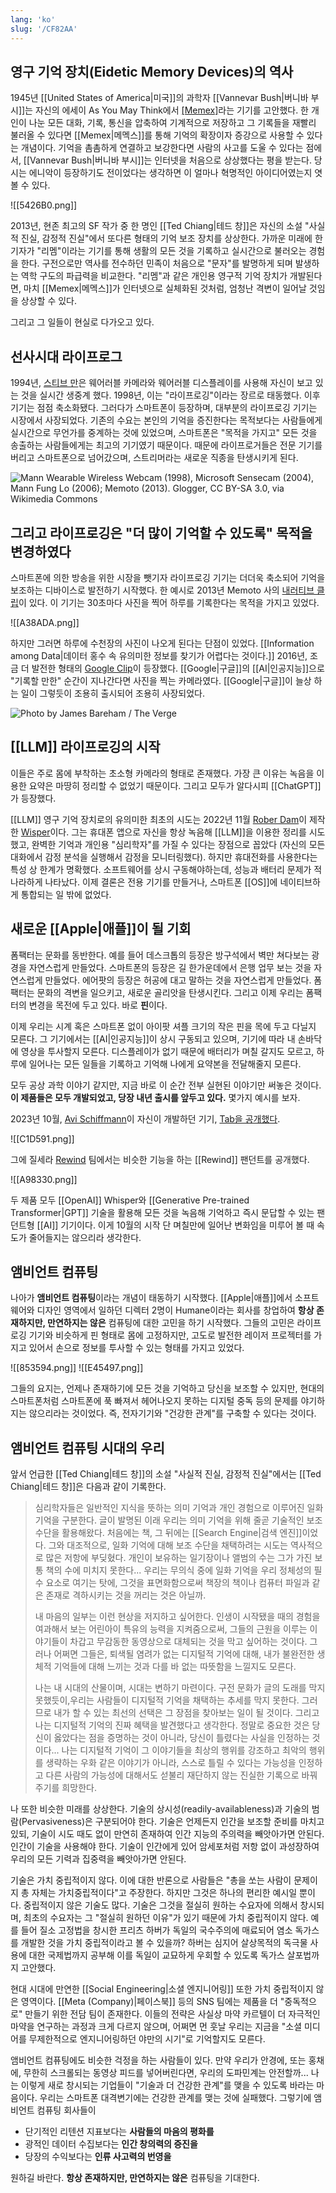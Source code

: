 ```yaml
---
lang: 'ko'
slug: '/CF82AA'
---
```


## 영구 기억 장치(Eidetic Memory Devices)의 역사

1945년 [[United States of America|미국]]의 과학자 [[Vannevar Bush|버니바 부시]]는 자신의 에세이 As You May Think에서 [[Memex]]([[Memex|메멕스]])라는 기기를 고안했다. 한 개인이 나눈 모든 대화, 기록, 통신을 압축하여 기계적으로 저장하고 그 기록들을 재빨리 불러올 수 있다면 [[Memex|메멕스]]를 통해 기억의 확장이자 증강으로 사용할 수 있다는 개념이다. 기억을 촘촘하게 연결하고 보강한다면 사람의 사고를 도울 수 있다는 점에서, [[Vannevar Bush|버니바 부시]]는 인터넷을 처음으로 상상했다는 평을 받는다. 당시는 에니악이 등장하기도 전이었다는 생각하면 이 얼마나 혁명적인 아이디어였는지 엿볼 수 있다.

![[5426B0.png]]

2013년, 현존 최고의 SF 작가 중 한 명인 [[Ted Chiang|테드 창]]은 자신의 소설 "사실적 진실, 감정적 진실"에서 또다른 형태의 기억 보조 장치를 상상한다. 가까운 미래에 한 기자가 "리멤"이라는 기기를 통해 생활의 모든 것을 기록하고 실시간으로 불러오는 경험을 한다. 구전으로만 역사를 전수하던 민족이 처음으로 "문자"를 발명하게 되며 발생하는 역학 구도의 파급력을 비교한다. "리멤"과 같은 개인용 영구적 기억 장치가 개발된다면, 마치 [[Memex|메멕스]]가 인터넷으로 실체화된 것처럼, 엄청난 격변이 일어날 것임을 상상할 수 있다.

그리고 그 일들이 현실로 다가오고 있다.

## 선사시대 라이프로그

1994년, [스티브 만](<https://en.wikipedia.org/wiki/Steve_Mann_(inventor)>)은 웨어러블 카메라와 웨어러블 디스플레이를 사용해 자신이 보고 있는 것을 실시간 생중계 했다. 1998년, 이는 "라이프로깅"이라는 장르로 태동했다. 이후 기기는 점점 축소화됐다. 그러다가 스마트폰이 등장하며, 대부분의 라이프로깅 기기는 시장에서 사장되었다. 기존의 수요는 본인의 기억을 증진한다는 목적보다는 사람들에게 실시간으로 무언가를 중계하는 것에 있었으며, 스마트폰은 "목적을 가지고" 모든 것을 송출하는 사람들에게는 최고의 기기였기 때문이다. 때문에 라이프로거들은 전문 기기를 버리고 스마트폰으로 넘어갔으며, 스트리머라는 새로운 직종을 탄생시키게 된다.

![Mann Wearable Wireless Webcam (1998), Microsoft Sensecam (2004), Mann Fung Lo (2006); Memoto (2013). Glogger, CC BY-SA 3.0, via Wikimedia Commons](../assets/D50351.png)

## 그리고 라이프로깅은 "더 많이 기억할 수 있도록" 목적을 변경하였다

스마트폰에 의한 방송을 위한 시장을 뺏기자 라이프로깅 기기는 더더욱 축소되어 기억을 보조하는 디바이스로 발전하기 시작했다. 한 예시로 2013년 Memoto 사의 [내러티브 클립](https://en.wikipedia.org/wiki/Narrative_Clip)이 있다. 이 기기는 30초마다 사진을 찍어 하루를 기록한다는 목적을 가지고 있었다.

![[A38ADA.png]]

하지만 그러면 하루에 수천장의 사진이 나오게 된다는 단점이 있었다. [[Information among Data|데이터 홍수 속 유의미한 정보를 찾기가 어렵다는 것이다.]] 2016년, 조금 더 발전한 형태의 [Google Clip](https://www.theverge.com/2018/2/27/17055618/google-clips-smart-camera-review)이 등장했다. [[Google|구글]]의 [[AI|인공지능]]으로 "기록할 만한" 순간이 지나간다면 사진을 찍는 카메라였다. [[Google|구글]]이 늘상 하는 일이 그렇듯이 조용히 출시되어 조용히 사장되었다.

![Photo by James Bareham / The Verge](../assets/24BCA6.png)

## [[LLM]] 라이프로깅의 시작

이들은 주로 몸에 부착하는 초소형 카메라의 형태로 존재했다. 가장 큰 이유는 녹음을 이용한 요약은 마땅히 정리할 수 없었기 때문이다. 그리고 모두가 알다시피 [[ChatGPT]]가 등장했다.

[[LLM]] 영구 기억 장치로의 유의미한 최초의 시도는 2022년 11월 [Rober Dam](https://twitter.com/roberdam)이 제작한 [Wisper](https://roberdam.com/en/wisper.html)이다. 그는 휴대폰 앱으로 자신을 항상 녹음해 [[LLM]]을 이용한 정리를 시도했고, 완벽한 기억과 개인용 "심리학자"를 가질 수 있다는 장점으로 꼽았다 (자신의 모든 대화에서 감정 분석을 실행해서 감정을 모니터링했다). 하지만 휴대전화를 사용한다는 특성 상 한계가 명확했다. 소프트웨어를 상시 구동해야하는데, 성능과 배터리 문제가 적나라하게 나타났다. 이제 결론은 전용 기기를 만들거나, 스마트폰 [[OS]]에 네이티브하게 통합되는 일 밖에 없었다.

## 새로운 [[Apple|애플]]이 될 기회

폼팩터는 문화를 동반한다. 예를 들어 데스크톱의 등장은 방구석에서 벽만 쳐다보는 광경을 자연스럽게 만들었다. 스마트폰의 등장은 길 한가운데에서 은행 업무 보는 것을 자연스럽게 만들었다. 에어팟의 등장은 허공에 대고 말하는 것을 자연스럽게 만들었다. 폼팩터는 문화의 격변을 일으키고, 새로운 골리앗을 탄생시킨다. 그리고 이제 우리는 폼팩터의 변경을 목전에 두고 있다. 바로 **핀**이다.

이제 우리는 시계 혹은 스마트폰 없이 아이팟 셔플 크기의 작은 핀을 목에 두고 다닐지 모른다. 그 기기에서는 [[AI|인공지능]]이 상시 구동되고 있으며, 기기에 따라 내 손바닥에 영상을 투사할지 모른다. 디스플레이가 없기 때문에 배터리가 며칠 갈지도 모르고, 하루에 일어나는 모든 일들을 기록하고 기억해 나에게 요약본을 전달해줄지 모른다.

모두 공상 과학 이야기 같지만, 지금 바로 이 순간 전부 실현된 이야기만 써놓은 것이다. **이 제품들은 모두 개발되었고, 당장 내년 출시를 앞두고 있다.** 몇가지 예시를 보자.

2023년 10월, [Avi Schiffmann](https://twitter.com/AviSchiffmann)이 자신이 개발하던 기기, [Tab을 공개했다](https://twitter.com/AviSchiffmann/status/1708439854005321954).

![[C1D591.png]]

그에 질세라 [Rewind](https://twitter.com/RewindAI) 팀에서는 비슷한 기능을 하는 [[Rewind]] 팬던트를 공개했다.

![[A98330.png]]

두 제품 모두 [[OpenAI]] Whisper와 [[Generative Pre-trained Transformer|GPT]] 기술을 활용해 모든 것을 녹음해 기억하고 즉시 문답할 수 있는 팬던트형 [[AI]] 기기이다. 이게 10월의 시작 단 며칠만에 일어난 변화임을 미루어 볼 때 속도가 줄어들지는 않으리라 생각한다.

## 앰비언트 컴퓨팅

나아가 **앰비언트 컴퓨팅**이라는 개념이 태동하기 시작했다. [[Apple|애플]]에서 소프트웨어와 디자인 영역에서 일하던 디렉터 2명이 Humane이라는 회사를 창업하여 **항상 존재하지만, 만연하지는 않은** 컴퓨팅에 대한 고민을 하기 시작했다. 그들의 고민은 라이프로깅 기기와 비슷하게 핀 형태로 몸에 고정하지만, 고도로 발전한 레이저 프로젝터를 가지고 있어서 손으로 정보를 투사할 수 있는 형태를 가지고 있었다.

![[853594.png]]
![[E45497.png]]

그들의 요지는, 언제나 존재하기에 모든 것을 기억하고 당신을 보조할 수 있지만, 현대의 스마트폰처럼 스마트폰에 푹 빠져서 헤어나오지 못하는 디지털 중독 등의 문제를 야기하지는 않으리라는 것이었다. 즉, 전자기기와 "건강한 관계"를 구축할 수 있다는 것이다.

## 앰비언트 컴퓨팅 시대의 우리

앞서 언급한 [[Ted Chiang|테드 창]]의 소설 "사실적 진실, 감정적 진실"에서는 [[Ted Chiang|테드 창]]은 다음과 같이 기록한다.

> 심리학자들은 일반적인 지식을 뜻하는 의미 기억과 개인 경험으로 이루어진 일화 기억을 구분한다. 글이 발명된 이래 우리는 의미 기억을 위해 줄곧 기술적인 보조 수단을 활용해왔다. 처음에는 책, 그 뒤에는 [[Search Engine|검색 엔진]]이었다. 그와 대조적으로, 일화 기억에 대해 보조 수단을 채택하려는 시도는 역사적으로 많은 저항에 부딪혔다. 개인이 보유하는 일기장이나 앨범의 수는 그가 가진 보통 책의 수에 미치지 못한다... 우리는 무의식 중에 일화 기억을 우리 정체성의 필수 요소로 여기는 탓에, 그것을 표면화함으로써 책장의 책이나 컴퓨터 파일과 같은 존재로 격하시키는 것을 꺼리는 것은 아닐까.
>
> 내 마음의 일부는 이런 현상을 저지하고 싶어한다. 인생이 시작됐을 때의 경험을 여과해서 보는 어린아이 특유의 능력을 지켜줌으로써, 그들의 근원을 이루는 이 야기들이 차갑고 무감동한 동영상으로 대체되는 것을 막고 싶어하는 것이다. 그러나 어쩌면 그들은, 퇴색될 염려가 없는 디지털적 기억에 대해, 내가 불완전한 생체적 기억들에 대해 느끼는 것과 다를 바 없는 따뜻함을 느낄지도 모른다.
>
> 나는 내 시대의 산물이며, 시대는 변하기 마련이다. 구전 문화가 글의 도래를 막지 못했듯이,우리는 사람들이 디지털적 기억을 채택하는 추세를 막지 못한다. 그러므로 내가 할 수 있는 최선의 선택은 그 장점을 찾아보는 일이 될 것이다. 그리고 나는 디지털적 기억의 진짜 혜택을 발견했다고 생각한다. 정말로 중요한 것은 당신이 옳았다는 점을 증명하는 것이 아니라, 당신이 틀렸다는 사실을 인정하는 것이다... 나는 디지털적 기억이 그 이야기들을 최상의 행위를 강조하고 최악의 행위를 생략하는 우화 같은 이야기가 아니라, 스스로 틀릴 수 있다는 가능성을 인정하고 다른 사람의 가능성에 대해서도 섣불리 재단하지 않는 진실한 기록으로 바꿔주기를 희망한다.

나 또한 비슷한 미래를 상상한다. 기술의 상시성(readily-availableness)과 기술의 범람(Pervasiveness)은 구분되어야 한다. 기술은 언제든지 인간을 보조할 준비를 마치고 있되, 기술이 시도 때도 없이 만연히 존재하여 인간 지능의 주의력을 빼앗아가면 안된다. 인간이 기술을 사용해야 한다. 기술이 인간에게 있어 암세포처럼 저항 없이 과성장하여 우리의 모든 기력과 집중력을 빼앗아가면 안된다.

기술은 가치 중립적이지 않다. 이에 대한 반론으로 사람들은 "총을 쏘는 사람이 문제이지 총 자체는 가치중립적이다"고 주장한다. 하지만 그것은 하나의 편리한 예시일 뿐이다. 중립적이지 않은 기술도 많다. 기술은 그것을 절실히 원하는 수요자에 의해서 창시되며, 최초의 수요자는 그 "절실히 원하던 이유"가 있기 때문에 가치 중립적이지 않다. 예를 들어 질소 고정법을 창시한 프리츠 하버가 독일의 국수주의에 매료되어 염소 독가스를 개발한 것을 가치 중립적이라고 볼 수 있을까? 하버는 심지어 살상목적의 독극물 사용에 대한 국제법까지 공부해 이를 독일이 교묘하게 우회할 수 있도록 독가스 살포법까지 고안했다.

현대 시대에 만연한 [[Social Engineering|소셜 엔지니어링]] 또한 가치 중립적이지 않은 영역이다. [[Meta (Company)|페이스북]] 등의 SNS 팀에는 제품을 더 "중독적으로" 만들기 위한 전담 팀이 존재한다. 이들의 전략은 사실상 마약 카르텔이 더 자극적인 마약을 연구하는 과정과 크게 다르지 않으며, 어쩌면 먼 훗날 우리는 지금을 "소셜 미디어를 무제한적으로 엔지니어링하던 야만의 시기"로 기억할지도 모른다.

앰비언트 컴퓨팅에도 비슷한 걱정을 하는 사람들이 있다. 만약 우리가 안경에, 또는 홍채에, 무한히 스크롤되는 동영상 피드를 넣어버린다면, 우리의 도파민계는 안전할까... 나는 이렇게 새로 창시되는 기업들이 "기술과 더 건강한 관계"를 맺을 수 있도록 바라는 마음이다. 우리는 스마트폰 대격변기에는 건강한 관계를 맺는 것에 실패했다. 그렇기에 앰비언트 컴퓨팅 회사들이

- 단기적인 리텐션 지표보다는 **사람들의 마음의 평화를**
- 광적인 데이터 수집보다는 **인간 창의력의 증진을**
- 당장의 수익보다는 **인류 사고력의 번영을**

원하길 바란다. **항상 존재하지만, 만연하지는 않은** 컴퓨팅을 기대한다.
